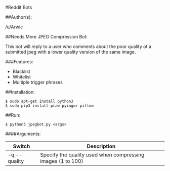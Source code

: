 #Reddit Bots

##Author(s): 

/u/Arwic

##Needs More JPEG Compression Bot: 
  
This bot will reply to a user who comments about the poor quality of a submitted jpeg with a lower quality version of the same image.
  
###Features:
* Blacklist
* Whitelist
* Multiple trigger phrases

##Installation:

    $ sudo apt-get install python3
    $ sudo pip3 install praw pyimgur pillow
    
##Run:

    $ python3 jpegbot.py <args>
    
####Arguments:

| Switch | Description |
| --- | --- |
| -q --quality | Specify the quality used when compressing images (1 to 100) |
